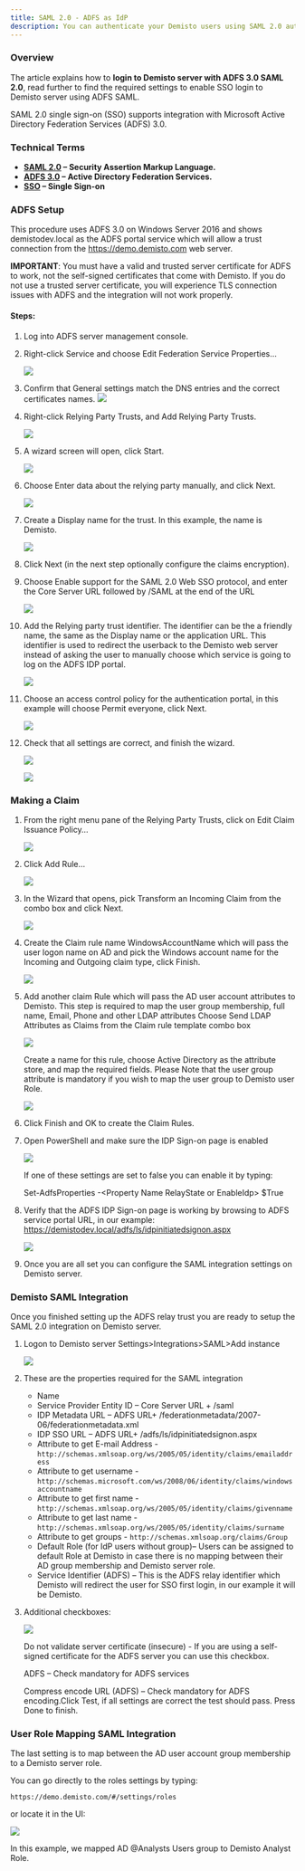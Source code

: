 ```yaml
---
title: SAML 2.0 - ADFS as IdP
description: You can authenticate your Demisto users using SAML 2.0 authentication and ADFS as the identity provider.
---
```


### Overview

The article explains how to **login to Demisto server with ADFS 3.0 SAML 2.0**, read further to find the required settings to enable SSO login to Demisto server using ADFS SAML.

SAML 2.0 single sign-on (SSO) supports integration with Microsoft Active Directory Federation Services (ADFS) 3.0.

### Technical Terms

* **[SAML 2.0](http://docs.oasis-open.org/security/saml/Post2.0/sstc-saml-tech-overview-2.0.html) – Security Assertion Markup Language.**
* **[ADFS 3.0](https://docs.microsoft.com/en-us/windows-server/identity/active-directory-federation-services) – Active Directory Federation Services.**
* **[SSO](https://en.wikipedia.org/wiki/Single_sign-on) – Single Sign-on**

### ADFS Setup

This procedure uses ADFS 3.0 on Windows Server 2016 and shows demistodev.local as the ADFS portal service which will allow a trust connection from the https://demo.demisto.com web server.

**IMPORTANT**: You must have a valid and trusted server certificate for ADFS to work, not the self-signed certificates that come with Demisto. If you do not use a trusted server certificate, you will experience TLS connection issues with ADFS and the integration will not work properly.
#### Steps:

1.  Log into ADFS server management console.
2.  Right-click Service and choose Edit Federation Service Properties…
    
    ![](../../../docs/doc_imgs/reference/SAML-ADFS/mceclip0.png)
3.  Confirm that General settings match the DNS entries and the correct certificates names.
    ![](../../../docs/doc_imgs/reference/SAML-ADFS/mceclip1.png)
    
4.  Right-click Relying Party Trusts, and Add Relying Party Trusts.
    
    ![](../../../docs/doc_imgs/reference/SAML-ADFS/mceclip2.png)
    
5.  A wizard screen will open, click Start.
    
    ![](../../../docs/doc_imgs/reference/SAML-ADFS/mceclip3.png)

6.  Choose Enter data about the relying party manually, and click Next.
    
    ![](../../../docs/doc_imgs/reference/SAML-ADFS/mceclip4.png) 

7.  Create a Display name for the trust. In this example, the name is Demisto.
    
    ![](../../../docs/doc_imgs/reference/SAML-ADFS/mceclip5.png)

8.  Click Next (in the next step optionally configure the claims encryption).
9.  Choose Enable support for the SAML 2.0 Web SSO protocol, and enter the Core Server URL followed by /SAML at the end of the URL
    
    ![](../../../docs/doc_imgs/reference/SAML-ADFS/mceclip6.png)

10. Add the Relying party trust identifier. The identifier can be the a friendly name, the same as the Display name or the application URL. This identifier is used to redirect the userback to the Demisto web server instead of asking the user to manually choose which service is going to log on the ADFS IDP portal.
    
    ![](../../../docs/doc_imgs/reference/SAML-ADFS/mceclip7.png)

11. Choose an access control policy for the authentication portal, in this example will choose Permit everyone, click Next.
    
    ![](../../../docs/doc_imgs/reference/SAML-ADFS/mceclip8.png)

12. Check that all settings are correct, and finish the wizard.
    
    ![](../../../docs/doc_imgs/reference/SAML-ADFS/mceclip9.png)
    
    ![](../../../docs/doc_imgs/reference/SAML-ADFS/mceclip10.png)

### Making a Claim

1.  From the right menu pane of the Relying Party Trusts, click on Edit Claim Issuance Policy…
    
    ![](../../../docs/doc_imgs/reference/SAML-ADFS/mceclip11.png)

2.  Click Add Rule…
    
    ![](../../../docs/doc_imgs/reference/SAML-ADFS/mceclip12.png)

3.  In the Wizard that opens, pick Transform an Incoming Claim from the combo box and click Next.
    
    ![](../../../docs/doc_imgs/reference/SAML-ADFS/mceclip13.png)

4.  Create the Claim rule name WindowsAccountName which will pass the user logon name on AD and pick the Windows account name for the Incoming and Outgoing claim type, click Finish.
    
    ![](../../../docs/doc_imgs/reference/SAML-ADFS/mceclip14.png)

5.  Add another claim Rule which will pass the AD user account attributes to Demisto. This step is required to map the user group membership, full name, Email, Phone and other LDAP attributes Choose Send LDAP Attributes as Claims from the Claim rule template combo box
    
    ![](../../../docs/doc_imgs/reference/SAML-ADFS/mceclip15.png)

    Create a name for this rule, choose Active Directory as the attribute store, and map the required fields. Please Note that the user group attribute is mandatory if you wish to map the user group to Demisto user Role.
    
    ![](../../../docs/doc_imgs/reference/SAML-ADFS/mceclip16.png)

6.  Click Finish and OK to create the Claim Rules.
7.  Open PowerShell and make sure the IDP Sign-on page is enabled
    
    ![](../../../docs/doc_imgs/reference/SAML-ADFS/mceclip17.png)
    
    If one of these settings are set to false you can enable it by typing:
    
    Set-AdfsProperties -&lt;Property Name RelayState or EnableIdp&gt; $True

8.  Verify that the ADFS IDP Sign-on page is working by browsing to ADFS service portal URL, in our example: https://demistodev.local/adfs/ls/idpinitiatedsignon.aspx
    
    ![](../../../docs/doc_imgs/reference/SAML-ADFS/mceclip18.png)

9.  Once you are all set you can configure the SAML integration settings on Demisto server.

### Demisto SAML Integration

Once you finished setting up the ADFS relay trust you are ready to setup the SAML 2.0 integration on Demisto server.

1.  Logon to Demisto server Settings>Integrations>SAML>Add instance

    ![](../../../docs/doc_imgs/reference/SAML-ADFS/mceclip19.png)

2.  These are the properties required for the SAML integration

    * Name
    * Service Provider Entity ID – Core Server URL + /saml
    * IDP Metadata URL – ADFS URL+ /federationmetadata/2007-06/federationmetadata.xml
    * IDP SSO URL – ADFS URL+ /adfs/ls/idpinitiatedsignon.aspx
    * Attribute to get E-mail Address - `http://schemas.xmlsoap.org/ws/2005/05/identity/claims/emailaddress`
    * Attribute to get username - `http://schemas.microsoft.com/ws/2008/06/identity/claims/windowsaccountname`
    * Attribute to get first name - `http://schemas.xmlsoap.org/ws/2005/05/identity/claims/givenname`
    * Attribute to get last name - `http://schemas.xmlsoap.org/ws/2005/05/identity/claims/surname`
    * Attribute to get groups - `http://schemas.xmlsoap.org/claims/Group`
    * Default Role (for IdP users without group)– Users can be assigned to default Role at Demisto in case there is no mapping between their AD group membership and Demisto server role.
    * Service Identifier (ADFS) – This is the ADFS relay identifier which Demisto will redirect the user for SSO first login, in our example it will be Demisto.

3.  Additional checkboxes:
    
    ![](../../../docs/doc_imgs/reference/SAML-ADFS/mceclip20.png)

    Do not validate server certificate (insecure) - If you are using a self-signed certificate for the ADFS server you can use this checkbox.
    
    ADFS – Check mandatory for ADFS services
    
    Compress encode URL (ADFS) – Check mandatory for ADFS encoding.Click Test, if all settings are correct the test should pass. Press Done to finish.

### User Role Mapping SAML Integration

The last setting is to map between the AD user account group membership to a Demisto server role.

You can go directly to the roles settings by typing:

`https://demo.demisto.com/#/settings/roles`

or locate it in the UI:

![](../../../docs/doc_imgs/reference/SAML-ADFS/mceclip21.png)

In this example, we mapped AD @Analysts Users group to Demisto Analyst Role.

